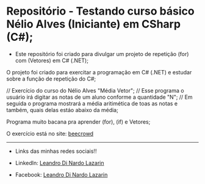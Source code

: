 # Repositório - Testando curso básico Nélio Alves (Iniciante) em CSharp (C#);

* Este repositório foi criado para divulgar um projeto de repetição (for) com (Vetores) em C# (.NET);

O projeto foi criado para exercitar a programação em C# (.NET) e estudar sobre a função de repetição do C#; 

// Exercício do curso do Nélio Alves "Média Vetor";
// Esse programa o usuário irá digitar as notas de um aluno conforme a quantidade "N";
// Em seguida o programa mostrará a média aritimética de toas as notas e também, quais delas estáo abaixo da média;

Programa muito bacana pra aprender (for), (if) e Vetores;

O exercício está no site: [beecrowd](https://www.beecrowd.com.br/judge/pt)

**********************************************************************************

* Links das minhas redes sociais!!

* LinkedIn: 
[Leandro Di Nardo Lazarin](https://www.linkedin.com/in/leandro-di-nardo-lazarin-694a59236/)

* Facebook:
[Leandro Di Nardo Lazarin](https://www.facebook.com/leandro.dinardolazarin)
